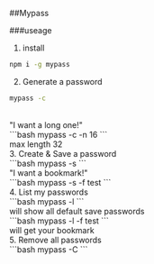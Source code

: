 ##Mypass

###useage

1. install <br>
```bash
npm i -g mypass
```
2. Generate a password<br>  
```bash
mypass -c
```
<br>
"I want a long one!" <br>
```bash
mypass -c -n 16
```
<br>
 max length 32<br>
3. Create & Save a password<br>
```bash
mypass -s
```
<br>
"I want a bookmark!"<br>
```bash
mypass -s -f test
```
<br>
4. List my passwords<br>
```bash
mypass -l
```
<br>
will show all default save passwords<br>
```bash
mypass -l -f test
```
<br>
 will get your bookmark<br>
5. Remove all passwords<br>
```bash
mypass -C
```